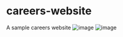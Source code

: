 # careers-website
A sample careers website
![image](https://github.com/eshanpandey/careers-website/assets/56771531/0c9836ad-8363-48a0-9e5b-432898eb9403)
![image](https://github.com/eshanpandey/careers-website/assets/56771531/9ce903c6-4456-46d5-b958-4c6c8ab49dcb)
